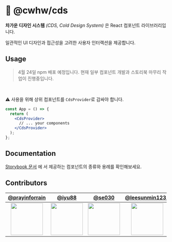 # 🧊 @cwhw/cds

**차가운 디자인 시스템** _(CDS, Cold Design System)_ 은 React 컴포넌트 라이브러리입니다.

일관적인 UI 디자인과 접근성을 고려한 사용자 인터랙션을 제공합니다.

<!-- ## Table of contents
- [Usage](#usage)
- [Documentation](#documentation)
- [Contributors](#contributors) -->

## Usage

> 4월 24일 npm 배포 예정입니다. 현재 일부 컴포넌트 개발과 스토리북 마무리 작업이 진행중입니다.

<!--
```zsh
npm install @chwh/cds
```

```zsh
yarn add @chwh/cds
```
-->

<br />

⚠️ 사용을 위해 상위 컴포넌트를 `CdsProvider`로 감싸야 합니다.

```jsx
const App = () => {
  return (
    <CdsProvider>
      // ... your components
    </CdsProvider>
  );
};
```

## Documentation

[Storybook 문서](https://640054c53834f08f15bbad68-qilvqmdnrv.chromatic.com/) 에
서 제공하는 컴포넌트의 종류와 용례를 확인해보세요.

## Contributors

|             [@prayinforrain](https://github.com/prayinforrain)              |                 [@iyu88](https://github.com/iyu88)                  |                 [@se030](https://github.com/se030)                  |             [@leesunmin1231](https://github.com/leesunmin1231)              |                [@dohun31](https://github.com/dohun31)                 |
| :-------------------------------------------------------------------------: | :-----------------------------------------------------------------: | :-----------------------------------------------------------------: | :-------------------------------------------------------------------------: | :-------------------------------------------------------------------: |
| <img src="https://github.com/prayinforrain.png" width="100" height="100" /> | <img src="https://github.com/iyu88.png" width="100" height="100" /> | <img src="https://github.com/se030.png" width="100" height="100" /> | <img src="https://github.com/leesunmin1231.png" width="100" height="100" /> | <img src="https://github.com/dohun31.png" width="100" height="100" /> |
